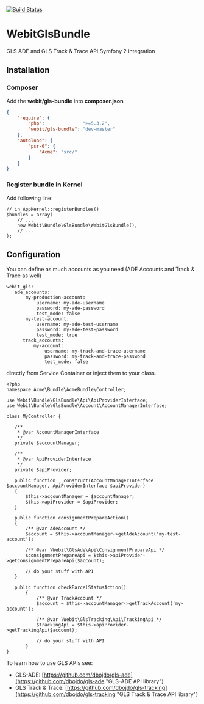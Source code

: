 [![Build Status](https://api.travis-ci.org/dbojdo/gls-bundle.png?branch=master)](https://travis-ci.org/dbojdo/gls-bundle)

# WebitGlsBundle

GLS ADE and GLS Track &amp; Trace API Symfony 2 integration

## Installation
### Composer

Add the **webit/gls-bundle** into **composer.json**

```json
{
    "require": {
        "php":              ">=5.3.2",
        "webit/gls-bundle": "dev-master"
    },
    "autoload": {
        "psr-0": {
            "Acme": "src/"
        }
    }
}
```

### Register bundle in Kernel

Add following line:

```
// in AppKernel::registerBundles()
$bundles = array(
    // ...
    new Webit\Bundle\GlsBundle\WebitGlsBundle(),
    // ...
);
```
## Configuration

You can define as much accounts as you need (ADE Accounts and Track & Trace as well)

```
webit_gls:
   ade_accounts:
       my-production-account:
           username: my-ade-username
           password: my-ade-password
           test_mode: false
       my-test-account:
           username: my-ade-test-username
           password: my-ade-test-password
           test_mode: true
      track_accounts:
          my-account:
              username: my-track-and-trace-username
              password: my-track-and-trace-password
              test_mode: false
```
 directly from Service Container or inject them to your class.
 ```
 <?php
 namespace Acme\Bundle\AcmeBundle\Controller;
 
 use Webit\Bundle\GlsBundle\Api\ApiProviderInterface;
 use Webit\Bundle\GlsBundle\Account\AccountManagerInterface;
 
 class MyController {
 
    /**
     * @var AccountManagerInterface
     */
    private $accountManager;
    
    /**
     * @var ApiProviderInterface
     */
    private $apiProvider;
    
    public function __construct(AccountManagerInterface $accountManager, ApiProviderInterface $apiProvider)
    {
        $this->accountManager = $accountManager;
        $this->apiProvider = $apiProvider;
    }
    
    public function consignmentPrepareAction()
    {
        /** @var AdeAccount */
        $account = $this->accountManager->getAdeAccount('my-test-account');
        
        /** @var \Webit\GlsAde\Api\ConsignmentPrepareApi */
        $consignmentPrepareApi = $this->apiProvider->getConsignmentPrepareApi($account);
        
        // do your stuff with API
    }
    
    public function checkParcelStatusAction()
        {
            /** @var TrackAccount */
            $account = $this->accountManager->getTrackAccount('my-account');
            
            /** @var \Webit\GlsTracking\Api\TrackingApi */
            $trackingApi = $this->apiProvider->getTrackingApi($account);
            
            // do your stuff with API
        }
 }
 ```
 
 To learn how to use GLS APIs see:
 *   GLS-ADE: [https://github.com/dbojdo/gls-ade](https://github.com/dbojdo/gls-ade "GLS-ADE API library")
 *   GLS Track & Trace: [https://github.com/dbojdo/gls-tracking](https://github.com/dbojdo/gls-tracking "GLS Track & Trace API library")
 